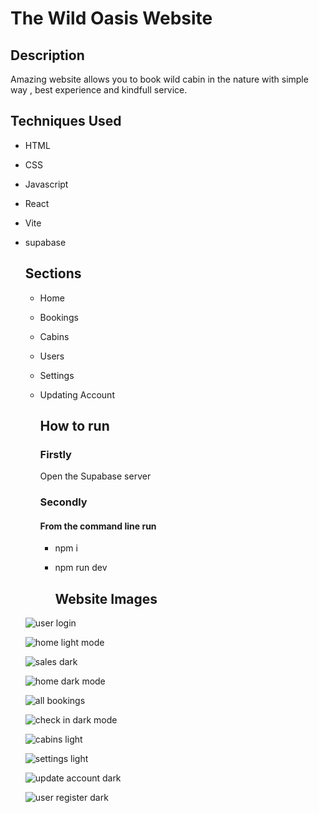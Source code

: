 # The Wild Oasis Website

## Description

Amazing website allows you to book wild cabin in the nature
with simple way , best experience and kindfull service.

## Techniques Used

- HTML
- CSS
- Javascript
- React
- Vite
- supabase

  ## Sections

  - Home
  - Bookings
  - Cabins
  - Users
  - Settings
  - Updating Account

    ## How to run
 
    ### Firstly
 
    Open the Supabase server

    ### Secondly
    #### From the command line run

    - npm i
    - npm run dev
   
      ## Website Images
      
   
   ![user login](https://github.com/user-attachments/assets/4f9806fd-bc9f-44c0-8b83-ab741d1ed555)


    ![home light mode](https://github.com/user-attachments/assets/1c3357e8-d935-47c2-ab21-61264ad864d8)


    ![sales dark](https://github.com/user-attachments/assets/b3419b4c-0cbe-4f86-a465-d2c0528f7f36)


    ![home dark mode](https://github.com/user-attachments/assets/a65a8783-f414-47ec-9682-3d7ace7ac932)


  ![all bookings](https://github.com/user-attachments/assets/52bfc7b0-bca9-4ebb-b134-372faf2cfe15)


  ![check in dark mode](https://github.com/user-attachments/assets/da5db55e-108f-4527-a1c0-31090e7298a1)


  ![cabins light](https://github.com/user-attachments/assets/e00397b1-6656-4b4b-9a46-b30ddb504205)


  ![settings light](https://github.com/user-attachments/assets/543c730c-bb34-461a-95f3-faf2cbf63322)


  ![update account dark](https://github.com/user-attachments/assets/cf3cf2e5-1c64-4ca3-b93c-97634f3f796e)


  ![user register dark](https://github.com/user-attachments/assets/272e697c-729d-4284-8c7d-c8bf8f2a54be)


    



      


      

    
